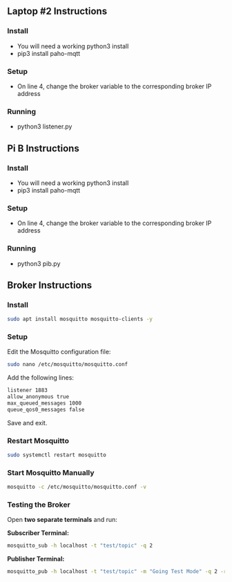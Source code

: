 ## **Laptop #2 Instructions**
### **Install**
- You will need a working python3 install
- pip3 install paho-mqtt

### **Setup**
- On line 4, change the broker variable to the corresponding broker IP address

### **Running**
- python3 listener.py

## **Pi B Instructions**
### **Install**
- You will need a working python3 install
- pip3 install paho-mqtt

### **Setup**
- On line 4, change the broker variable to the corresponding broker IP address

### **Running**
- python3 pib.py

## **Broker Instructions**
### **Install**
```sh
sudo apt install mosquitto mosquitto-clients -y
```

### **Setup**
Edit the Mosquitto configuration file:
```sh
sudo nano /etc/mosquitto/mosquitto.conf
```
Add the following lines:
```sh
listener 1883
allow_anonymous true
max_queued_messages 1000
queue_qos0_messages false
```
Save and exit.

### **Restart Mosquitto**
```sh
sudo systemctl restart mosquitto
```

### **Start Mosquitto Manually**
```sh
mosquitto -c /etc/mosquitto/mosquitto.conf -v
```

### **Testing the Broker**
Open **two separate terminals** and run:

**Subscriber Terminal:**
```sh
mosquitto_sub -h localhost -t "test/topic" -q 2
```

**Publisher Terminal:**
```sh
mosquitto_pub -h localhost -t "test/topic" -m "Going Test Mode" -q 2 -r
```

